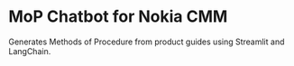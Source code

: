 # MoP Chatbot for Nokia CMM

Generates Methods of Procedure from product guides using Streamlit and LangChain.